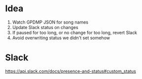# Idea

  1. Watch GPDMP JSON for song names
  2. Update Slack status on changes
  3. If paused for too long, or no change for too long, revert Slack
  4. Avoid overwriting status we didn't set somehow

# Slack

https://api.slack.com/docs/presence-and-status#custom_status
